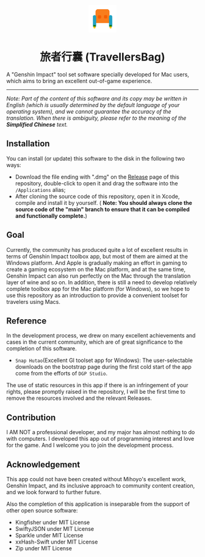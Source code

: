 <div align="center">
<img src="https://github.com/DreamedWorker/TravellersBag/blob/main/TravellersBag/Assets.xcassets/app_logo.imageset/icon_256%402x.png" alt="ProjectLogo" width=72 height=72 />
<h1>旅者行囊 (TravellersBag)</h1>
</div>

A "Genshin Impact" tool set software specially developed for Mac users, which aims to bring an excellent out-of-game experience.

------
<i>
Note: Part of the content of this software and its copy may be written in English (which is usually determined by the default language of your operating system), and we cannot guarantee the accuracy of the translation. When there is ambiguity, please refer to the meaning of the <b>Simplified Chinese</b> text.
</i>


## Installation
You can install (or update) this software to the disk in the following two ways:

- Download the file ending with ".dmg" on the [Release](https://github.com/DreamedWorker/TravellersBag/releases) page of this repository, double-click to open it and drag the software into the `/Applications` alias;
- After cloning the source code of this repository, open it in Xcode, compile and install it by yourself. ( <b>Note: You should always clone the source code of the "main" branch to ensure that it can be compiled and functionally complete.</b>)

## Goal
Currently, the community has produced quite a lot of excellent results in terms of Genshin Impact toolbox app, but most of them are aimed at the Windows platform.
And Apple is gradually making an effort in gaming to create a gaming ecosystem on the Mac platform, and at the same time, Genshin Impact can also run perfectly on the Mac through the translation layer of wine and so on.
In addition, there is still a need to develop relatively complete toolbox app for the Mac platform (for Windows), so we hope to use this repository as an introduction to provide a convenient toolset for travelers using Macs.

## Reference
In the development process, we drew on many excellent achievements and cases in the current community, which are of great significance to the completion of this software.
- `Snap Hutao`(Excellent GI toolset app for Windows): The user-selectable downloads on the bootstrap page during the first cold start of the app come from the efforts of `DGP Studio`.

The use of static resources in this app if there is an infringement of your rights, please promptly raised in the repository, I will be the first time to remove the resources involved and the relevant Releases.

## Contribution
I AM NOT a professional developer, and my major has almost nothing to do with computers. I developed this app out of programming interest and love for the game. And I welcome you to join the development process.

## Acknowledgement
This app could not have been created without Mihoyo's excellent work, Genshin Impact, and its inclusive approach to community content creation, and we look forward to further future.

Also the completion of this application is inseparable from the support of other open source software:
- Kingfisher under MIT License
- SwiftyJSON under MIT License
- Sparkle under MIT License
- xxHash-Swift under MIT License
- Zip under MIT License
